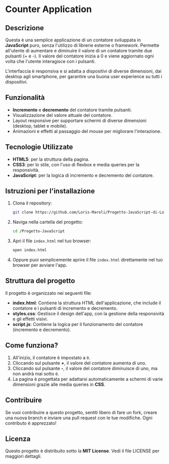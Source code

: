 # Counter Application

## Descrizione

Questa è una semplice applicazione di un contatore sviluppata in **JavaScript** puro, senza l'utilizzo di librerie esterne o framework. Permette all'utente di aumentare e diminuire il valore di un contatore tramite due pulsanti (+ e -). Il valore del contatore inizia a 0 e viene aggiornato ogni volta che l'utente interagisce con i pulsanti.

L'interfaccia è responsiva e si adatta a dispositivi di diverse dimensioni, dai desktop agli smartphone, per garantire una buona user experience su tutti i dispositivi.

## Funzionalità

- **Incremento** e **decremento** del contatore tramite pulsanti.
- Visualizzazione del valore attuale del contatore.
- Layout responsive per supportare schermi di diverse dimensioni (desktop, tablet e mobile).
- Animazioni e effetti al passaggio del mouse per migliorare l'interazione.

## Tecnologie Utilizzate

- **HTML5**: per la struttura della pagina.
- **CSS3**: per lo stile, con l'uso di flexbox e media queries per la responsività.
- **JavaScript**: per la logica di incremento e decremento del contatore.

## Istruzioni per l'installazione

1. Clona il repository:
    ```bash
    git clone https://github.com/Loris-Maroli/Progetto-JavaScript-di-Loris-Maroli.git
    ```

2. Naviga nella cartella del progetto:
    ```bash
    cd /Progetto-JavaScript
    ```

3. Apri il file `index.html` nel tuo browser:
    ```bash
    open index.html
    ```

4. Oppure puoi semplicemente aprire il file `index.html` direttamente nel tuo browser per avviare l'app.

## Struttura del progetto

Il progetto è organizzato nei seguenti file:


- **index.html**: Contiene la struttura HTML dell'applicazione, che include il contatore e i pulsanti di incremento e decremento.
- **styles.css**: Gestisce il design dell'app, con la gestione della responsività e gli effetti visivi.
- **script.js**: Contiene la logica per il funzionamento del contatore (incremento e decremento).

## Come funziona?

1. All'inizio, il contatore è impostato a `0`.
2. Cliccando sul pulsante **+**, il valore del contatore aumenta di uno.
3. Cliccando sul pulsante **-**, il valore del contatore diminuisce di uno, ma non andrà mai sotto `0`.
4. La pagina è progettata per adattarsi automaticamente a schermi di varie dimensioni grazie alle media queries in **CSS**.

## Contribuire

Se vuoi contribuire a questo progetto, sentiti libero di fare un fork, creare una nuova branch e inviare una pull request con le tue modifiche. Ogni contributo è apprezzato!

## Licenza

Questo progetto è distribuito sotto la **MIT License**. Vedi il file LICENSE per maggiori dettagli.


